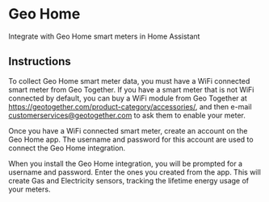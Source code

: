 # Geo Home

Integrate with Geo Home smart meters in Home Assistant

## Instructions

To collect Geo Home smart meter data, you must have a WiFi connected
smart meter from Geo Together. If you have a smart meter that is not
WiFi connected by default, you can buy a WiFi module from 
Geo Together at https://geotogether.com/product-category/accessories/, and then e-mail customerservices@geotogether.com to ask
them to enable your meter.

Once you have a WiFi connected smart meter, create an account on the Geo Home app. The username and password for this account are used to
connect the Geo Home integration.

When you install the Geo Home integration, you will be prompted for
a username and password. Enter the ones you created from the app. This will create Gas and Electricity sensors, tracking the lifetime
energy usage of your meters.

